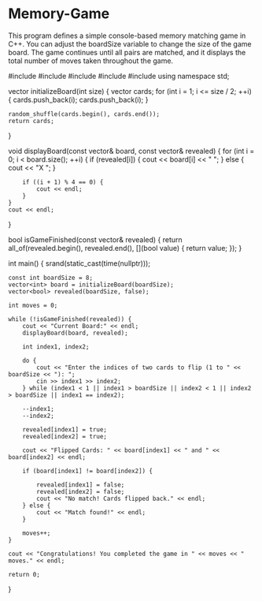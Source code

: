 # Memory-Game
This program defines a simple console-based memory matching game in C++. You can adjust the boardSize variable to change the size of the game board. The game continues until all pairs are matched, and it displays the total number of moves taken throughout the game.

#include <iostream>
#include <vector>
#include <algorithm>
#include <ctime>
#include <cstdlib>
using namespace std;

vector<int> initializeBoard(int size) {
    vector<int> cards;
    for (int i = 1; i <= size / 2; ++i) {
        cards.push_back(i);
        cards.push_back(i);
    }
 
    random_shuffle(cards.begin(), cards.end());
    return cards;
}

void displayBoard(const vector<int>& board, const vector<bool>& revealed) {
    for (int i = 0; i < board.size(); ++i) {
        if (revealed[i]) {
            cout << board[i] << " ";
        } else {
            cout << "X ";
        }

        if ((i + 1) % 4 == 0) {
            cout << endl;
        }
    }
    cout << endl;
}

bool isGameFinished(const vector<bool>& revealed) {
    return all_of(revealed.begin(), revealed.end(), [](bool value) { return value; });
}

int main() {
    srand(static_cast<unsigned int>(time(nullptr)));

    const int boardSize = 8; 
    vector<int> board = initializeBoard(boardSize);
    vector<bool> revealed(boardSize, false);

    int moves = 0;

    while (!isGameFinished(revealed)) {
        cout << "Current Board:" << endl;
        displayBoard(board, revealed);

        int index1, index2;

        do {
            cout << "Enter the indices of two cards to flip (1 to " << boardSize << "): ";
            cin >> index1 >> index2;
        } while (index1 < 1 || index1 > boardSize || index2 < 1 || index2 > boardSize || index1 == index2);

        --index1;
        --index2;

        revealed[index1] = true;
        revealed[index2] = true;

        cout << "Flipped Cards: " << board[index1] << " and " << board[index2] << endl;

        if (board[index1] != board[index2]) {
       
            revealed[index1] = false;
            revealed[index2] = false;
            cout << "No match! Cards flipped back." << endl;
        } else {
            cout << "Match found!" << endl;
        }

        moves++;
    }

    cout << "Congratulations! You completed the game in " << moves << " moves." << endl;

    return 0;
}
